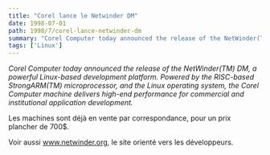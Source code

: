 ```yaml
---
title: "Corel lance le Netwinder DM"
date: 1998-07-01
path: 1998/7/corel-lance-netwinder-dm
summary: "Corel Computer today announced the release of the NetWinder(TM) DM, a powerful Linux-based development platform."
tags: ['Linux']
---
```


<P>
<EM>Corel Computer today announced the release of the NetWinder(TM) DM,
a powerful Linux-based development platform. Powered by the RISC-based
StrongARM(TM) microprocessor, and the Linux operating system, the
Corel Computer machine delivers high-end performance for commercial and
institutional application development.</EM>
</P>

<P>
Les machines sont déjà en vente par correspondance, pour un prix plancher
de 700$.
</P>

<P>
Voir aussi <A HREF="http://www.netwinder.org/frameset.html">www.netwinder.org</A>, le site orienté vers les développeurs.
</P>


